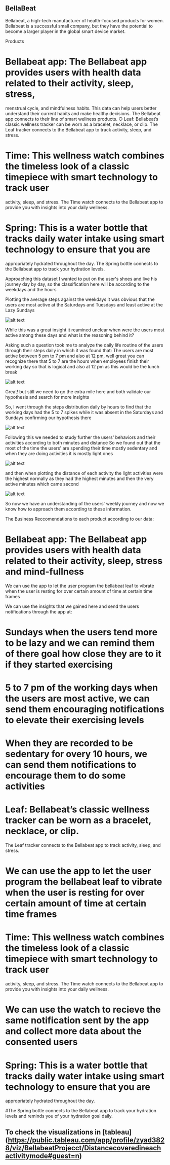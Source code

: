## BellaBeat
Bellabeat, a high-tech manufacturer of health-focused
products for women. Bellabeat is a successful small company, but they have the potential to become a larger player in the
global smart device market.

Products
# Bellabeat app: The Bellabeat app provides users with health data related to their activity, sleep, stress,
menstrual cycle, and mindfulness habits. This data can help users better understand their current habits and
make healthy decisions. The Bellabeat app connects to their line of smart wellness products.
○ Leaf: Bellabeat’s classic wellness tracker can be worn as a bracelet, necklace, or clip. The Leaf tracker connects
to the Bellabeat app to track activity, sleep, and stress.
# Time: This wellness watch combines the timeless look of a classic timepiece with smart technology to track user
activity, sleep, and stress. The Time watch connects to the Bellabeat app to provide you with insights into your
daily wellness.
# Spring: This is a water bottle that tracks daily water intake using smart technology to ensure that you are
appropriately hydrated throughout the day. The Spring bottle connects to the Bellabeat app to track your
hydration levels.


Approaching this dataset I wanted to put on the user's shoes and live his journey day by day, so the classification here will be according to the weekdays and the hours


Plotting the average steps against the weekdays it was obvious that the users are most active at the Saturdays and Tuesdays and least active at the Lazy Sundays



![alt text](https://github.com/zyadbarghout/BellaBeat-/blob/master/images/avg%20steps%20daily.PNG)


While this was a great insight it reamined unclear when were the users most active among these days and what is the reasoning behind it?

Asking such a question took me to analyze the daily life routine of the users through their steps daily in which it was found that:
The users are most active between 5 pm to 7 pm and also at 12 pm, well great you can recognize there that 5 to 7 are the hours when employees finish their working day so that is logical
and also at 12 pm as this would be the lunch break 

![alt text](https://github.com/zyadbarghout/BellaBeat-/blob/master/images/steps%20avg%20hourly.PNG)

Great! but still we need to go the extra mile here and both validate our hypothesis and search for more insights

So, I went through the steps distribution daily by hours to find that the working days had the 5 to 7 spikes while it was absent in the Saturdays and Sundays confirming our hypothesis there

![alt text](https://github.com/zyadbarghout/BellaBeat-/blob/master/images/steps%20av%20daily%20by%20hours.PNG)

Following this we needed to study further the users' behaviors and their activities according to both minutes and distance
So we found out that the most of the time the users' are spending their time mostly sedentary and when they are doing activities it is mostly light ones


![alt text](https://github.com/zyadbarghout/BellaBeat-/blob/master/images/minutes%20distribution.PNG)


and then when plotting the distance of each activity the light activities were the highest normally as they had the highest minutes and then the very active minutes which came second 

![alt text](https://github.com/zyadbarghout/BellaBeat-/blob/master/images/distance%20distribution.PNG)

So now we have an understanding of the users' weekly journey and now we know how to approach them according to these information.

The Business Reccomendations to each product according to our data:

# Bellabeat app: The Bellabeat app provides users with health data related to their activity, sleep, stress and mind-fullness

We can use the app to let the user program the bellabeat leaf to vibrate when the user is resting for over certain amount of time at certain time frames

We can use the insights that we gained here and send the users notifications through the app at:
# Sundays when the users tend more to be lazy and we can remind them of there goal how close they are to it if they started exercising
# 5 to 7 pm of the working days when the users are most active, we can send them encouraging notifications to elevate their exercising levels
# When they are recorded to be sedentary for overy 10 hours, we can send them notifications to encourage them to do some activities


# Leaf: Bellabeat’s classic wellness tracker can be worn as a bracelet, necklace, or clip. 
The Leaf tracker connects to the Bellabeat app to track activity, sleep, and stress.

# We can use the app to let the user program the bellabeat leaf to vibrate when the user is resting for over certain amount of time at certain time frames

# Time: This wellness watch combines the timeless look of a classic timepiece with smart technology to track user
activity, sleep, and stress. The Time watch connects to the Bellabeat app to provide you with insights into your
daily wellness.

# We can use the watch to recieve the same notification sent by the app and collect more data about the consented users 

# Spring: This is a water bottle that tracks daily water intake using smart technology to ensure that you are
appropriately hydrated throughout the day. 

#The Spring bottle connects to the Bellabeat app to track your hydration levels and reminds you of your hydration goal daily.

## To check the visualizations in [tableau] (https://public.tableau.com/app/profile/zyad3828/viz/BellabeatProjecct/Distancecoveredineachactivitymode#guest=n)
